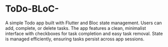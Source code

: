 # ToDo-BLoC-
A simple Todo app built with Flutter and Bloc state management. Users can add, complete, or delete tasks. The app features a clean, minimalist interface with checkboxes for task completion and easy task removal. State is managed efficiently, ensuring tasks persist across app sessions.
